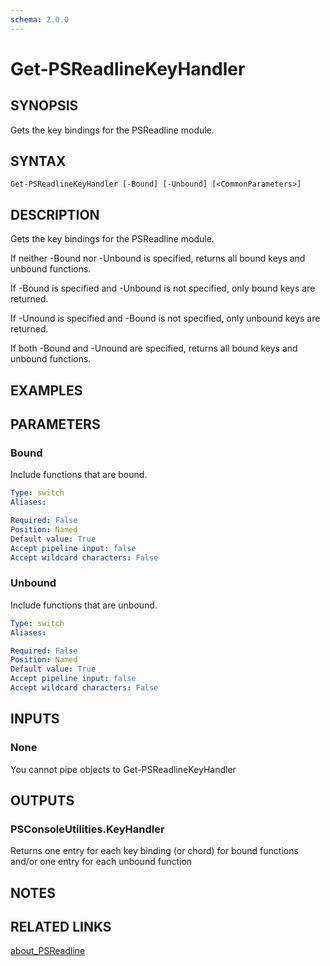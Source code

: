 ```yaml
---
schema: 2.0.0
---
```


# Get-PSReadlineKeyHandler
## SYNOPSIS
Gets the key bindings for the PSReadline module.

## SYNTAX

```
Get-PSReadlineKeyHandler [-Bound] [-Unbound] [<CommonParameters>]
```

## DESCRIPTION
Gets the key bindings for the PSReadline module.

If neither -Bound nor -Unbound is specified, returns all bound keys and unbound functions.

If -Bound is specified and -Unbound is not specified, only bound keys are returned.

If -Unound is specified and -Bound is not specified, only unbound keys are returned.

If both -Bound and -Unound are specified, returns all bound keys and unbound functions.

## EXAMPLES

## PARAMETERS

### Bound
Include functions that are bound.

```yaml
Type: switch
Aliases: 

Required: False
Position: Named
Default value: True
Accept pipeline input: false
Accept wildcard characters: False
```

### Unbound
Include functions that are unbound.

```yaml
Type: switch
Aliases: 

Required: False
Position: Named
Default value: True
Accept pipeline input: false
Accept wildcard characters: False
```

## INPUTS

### None
You cannot pipe objects to Get-PSReadlineKeyHandler

## OUTPUTS

### PSConsoleUtilities.KeyHandler
Returns one entry for each key binding \(or chord\) for bound functions and/or one entry for each unbound function

## NOTES

## RELATED LINKS

[about_PSReadline]()


